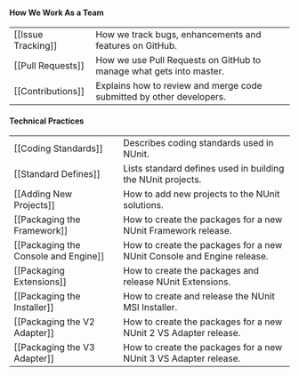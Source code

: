 #### How We Work As a Team

<table>
<tr><td>[[Issue Tracking]]</td><td>How we track bugs, enhancements and features on GitHub.</td></tr>
<tr><td>[[Pull Requests]]</td><td>How we use Pull Requests on GitHub to manage what gets into master.</td></tr>
<tr><td>[[Contributions]]</td><td>Explains how to review and merge code submitted by other developers.</td></tr>
</table>

#### Technical Practices
<table>
<tr><td>[[Coding Standards]]</td><td>Describes coding standards used in NUnit.</td></tr>
<tr><td>[[Standard Defines]]</td><td>Lists standard defines used in building the NUnit projects.</td></tr>
<tr><td>[[Adding New Projects]]</td><td>How to add new projects to the NUnit solutions.</td></tr>
<tr><td>[[Packaging the Framework]]</td><td>How to create the packages for a new NUnit Framework release.</td></tr>
<tr><td>[[Packaging the Console and Engine]]</td><td>How to create the packages for a new NUnit Console and Engine release.</td></tr>
<tr><td>[[Packaging Extensions]]</td><td>How to create the packages and release NUnit Extensions.</td></tr>
<tr><td>[[Packaging the Installer]]</td><td>How to create and release the NUnit MSI Installer.</td></tr>
<tr><td>[[Packaging the V2 Adapter]]</td><td>How to create the packages for a new NUnit 2 VS Adapter release.</td></tr>
<tr><td>[[Packaging the V3 Adapter]]</td><td>How to create the packages for a new NUnit 3 VS Adapter release.</table>
